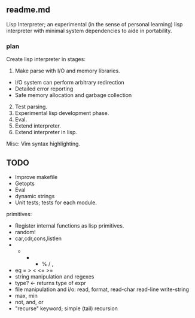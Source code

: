 ## readme.md

Lisp Interpreter; an experimental (in the sense of personal learning) lisp
interpreter with minimal system dependencies to aide in portability.

### plan

Create lisp interpreter in stages:

1. Make parse with I/O and memory libraries.
  * I/O system can perform arbitrary redirection
  * Detailed error reporting
  * Safe memory allocation and garbage collection
2. Test parsing. 
3. Experimental lisp development phase.
4. Eval.
5. Extend interpreter.
6. Extend interpreter in lisp.

Misc:
Vim syntax highlighting.

## TODO

* Improve makefile
* Getopts
* Eval
* dynamic strings
* Unit tests; tests for each module.

primitives:
* Register internal functions as lisp primitives.
* random!
* car,cdr,cons,listlen
* + - * % / , 
* eq = > < <= >=
* string manipulation and regexes
* type? <- returns type of expr
* file manipulation and i/o: read, format, read-char read-line write-string
* max, min
* not, and, or
* "recurse" keyword; simple (tail) recursion 
